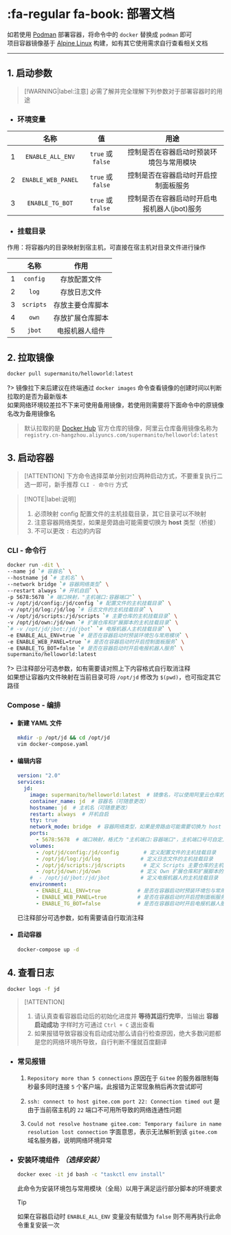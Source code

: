 # :fa-regular fa-book: 部署文档
如若使用 [Podman](https://podman.io) 部署容器，将命令中的 `docker` 替换成 `podman` 即可  
项目容器镜像基于 [Alpine Linux](https://www.alpinelinux.org) 构建，如有其它使用需求自行查看相关文档

***

## 1. 启动参数

> [!WARNING|label:注意]
> 必需了解并完全理解下列参数对于部署容器时的用途

- ### 环境变量 <!-- {docsify-ignore} -->

|       |          名称           |         值          |                   用途                  |
| :---: | :--------------------: | :---------------: | :---------------------------------------: |
|   1   |    `ENABLE_ALL_ENV`    |  `true` 或 `false`  |   控制是否在容器启动时预装环境包与常用模块   |
|   2   |   `ENABLE_WEB_PANEL`   |  `true` 或 `false`  |     控制是否在容器启动时开启控制面板服务     |
|   3   |    `ENABLE_TG_BOT`     |  `true` 或 `false`  | 控制是否在容器启动时开启电报机器人(jbot)服务 |

- ### 挂载目录 <!-- {docsify-ignore} -->

作用：将容器内的目录映射到宿主机，可直接在宿主机对目录文件进行操作

|       |    名称    |      作用      |
| :---: | :-------: | :------------: |
|   1   | `config`  |   存放配置文件   |
|   2   |   `log`   |   存放日志文件   |
|   3   | `scripts` | 存放主要仓库脚本 |
|   4   |   `own`   | 存放扩展仓库脚本 |
|   5   |  `jbot`   |  电报机器人组件  |

## 2. 拉取镜像
```bash
docker pull supermanito/helloworld:latest
```
?> 镜像拉下来后建议在终端通过 `docker images` 命令查看镜像的创建时间以判断拉取的是否为最新版本  
  如果网络环境较差拉不下来可使用备用镜像，若使用则需要将下面命令中的原镜像名改为备用镜像名
> 默认拉取的是 [Docker Hub](https://hub.docker.com/r/supermanito/helloworld) 官方仓库的镜像，阿里云仓库备用镜像名称为 `registry.cn-hangzhou.aliyuncs.com/supermanito/helloworld:latest`

## 3. 启动容器
> [!ATTENTION]
 下方命令选择菜单分别对应两种启动方式，不要重复执行二选一即可，新手推荐 `CLI - 命令行` 方式

> [!NOTE|label:说明]
> 1. 必须映射 config 配置文件的主机挂载目录，其它目录可以不映射
> 2. 注意容器网络类型，如果是旁路由可能需要切换为 **host** 类型（桥接）
> 3. 不可以更改 `:` 右边的内容

  <!-- tabs:start -->

  ### **<span class="tab-badge"> **CLI - 命令行****

  ```bash
  docker run -dit \
  --name jd `# 容器名` \
  --hostname jd `# 主机名` \
  --network bridge `# 容器网络类型` \
  --restart always `# 开机自启` \
  -p 5678:5678 `# 端口映射，"主机端口:容器端口"` \
  -v /opt/jd/config:/jd/config `# 配置文件的主机挂载目录` \
  -v /opt/jd/log:/jd/log `# 日志文件的主机挂载目录` \
  -v /opt/jd/scripts:/jd/scripts `# 主要仓库的主机挂载目录` \
  -v /opt/jd/own:/jd/own `# 扩展仓库和扩展脚本的主机挂载目录` \
  `# -v /opt/jd/jbot:/jd/jbot` `# 电报机器人主机挂载目录` \
  -e ENABLE_ALL_ENV=true `# 是否在容器启动时预装环境包与常用模块` \
  -e ENABLE_WEB_PANEL=true `# 是否在容器启动时开启控制面板服务` \
  -e ENABLE_TG_BOT=false `# 是否在容器启动时开启电报机器人服务` \
  supermanito/helloworld:latest
  ```

?> 已注释部分可选参数，如有需要请对照上下内容格式自行取消注释  
   如果想让容器内文件映射在当前目录可将 `/opt/jd` 修改为 `$(pwd)`，也可指定其它路径

  ### **<span class="tab-badge"> **Compose - 编排****

  - #### 新建 YAML 文件

    ```bash
    mkdir -p /opt/jd && cd /opt/jd
    vim docker-compose.yaml
    ```

  - #### 编辑内容

    ```yaml
    version: "2.0"
    services:
      jd:
        image: supermanito/helloworld:latest  # 镜像名，可以使用阿里云仓库的备用镜像
        container_name: jd  # 容器名（可随意更改）
        hostname: jd  # 主机名（可随意更改）
        restart: always  # 开机自启
        tty: true
        network_mode: bridge  # 容器网络类型，如果是旁路由可能需要切换为 host 类型（桥接），默认为 NAT
        ports:
          - 5678:5678  # 端口映射，格式为 "主机端口:容器端口"，主机端口号可自定义，容器端口用来访问控制面板不可修改
        volumes:
          - /opt/jd/config:/jd/config        # 定义配置文件的主机挂载目录
          - /opt/jd/log:/jd/log             # 定义日志文件的主机挂载目录
          - /opt/jd/scripts:/jd/scripts      # 定义 Scripts 主要仓库的主机挂载目录
          - /opt/jd/own:/jd/own             # 定义 Own 扩展仓库和扩展脚本的主机挂载目录
        #  - /opt/jd/jbot:/jd/jbot          # 定义电报机器人的主机挂载目录
        environment:
          - ENABLE_ALL_ENV=true            # 是否在容器启动时预装环境包与常用模块
          - ENABLE_WEB_PANEL=true          # 是否在容器启动时开启控制面板服务
          - ENABLE_TG_BOT=false            # 是否在容器启动时开启电报机器人服务
    ```
    已注释部分可选参数，如有需要请自行取消注释

  - #### 启动容器

    ```bash
    docker-compose up -d
    ```

  <!-- tabs:end -->

## 4. 查看日志

```bash
docker logs -f jd
```

> [!ATTENTION]
> 1. 请认真查看容器启动后的初始化进度并 **等待其运行完毕**，当输出 **容器启动成功** 字样时方可通过 `Ctrl + C` 退出查看
> 2. 如果报错导致容器没有启动成功那么请自行检查原因，绝大多数问题都是您的网络环境所导致，自行判断不懂就百度翻译

  - ### 常见报错 <!-- {docsify-ignore} -->

    1. `Repository more than 5 connections` 原因在于 `Gitee` 的服务器限制每秒最多同时连接 `5` 个客户端，此报错为正常现象稍后再次尝试即可

    2. `ssh: connect to host gitee.com port 22: Connection timed out` 是由于当前宿主机的 `22` 端口不可用所导致的网络连通性问题

    3. `Could not resolve hostname gitee.com: Temporary failure in name resolution lost connection` 字面意思，表示无法解析到该 `gitee.com` 域名服务器，说明网络环境异常

  - ### 安装环境组件 _（选择安装）_ <!-- {docsify-ignore} -->

    ```bash
    docker exec -it jd bash -c "taskctl env install"
    ```
    此命令为安装环境包与常用模块（全局）以用于满足运行部分脚本的环境要求

    > [!TIP]
    > 如果在容器启动时 `ENABLE_ALL_ENV` 变量没有赋值为 `false` 则不用再执行此命令重复安装一次
